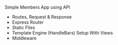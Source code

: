 Simple Members App using API
- Routes, Request & Response
- Express Router
- Static Files
- Template Engine (HandleBars) Setup With Views
- Middleware